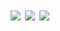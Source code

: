 <h1 align=center>

<img src="https://64.media.tumblr.com/578160cd4bfd743e020f398ab755712b/a1d0fd9e53f45cf7-e3/s640x960/6874009fa7bf2e2458212e2c25a34d743dad998f.gifv"/>

<img src="https://camo.githubusercontent.com/e5edf88ae13fabbda6b879101362b021ce3b8eafb6b0303e8f0a8e795243549f/68747470733a2f2f632e74656e6f722e636f6d2f6949445343525f71555a4d41414141432f726f636b2d68656176796d6574616c2e676966"/>

<img src="https://64.media.tumblr.com/578160cd4bfd743e020f398ab755712b/a1d0fd9e53f45cf7-e3/s640x960/6874009fa7bf2e2458212e2c25a34d743dad998f.gifv"/>
